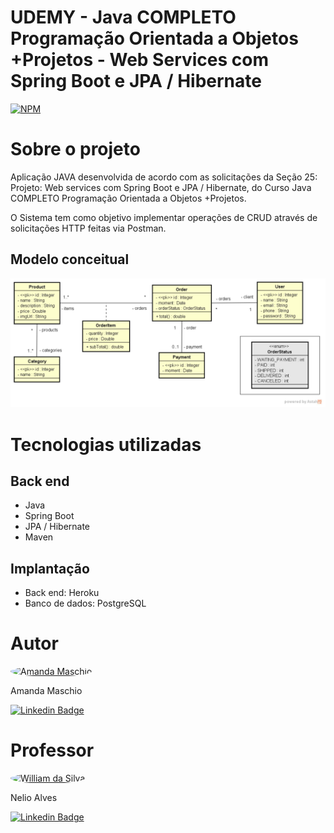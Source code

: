 # UDEMY - Java COMPLETO Programação Orientada a Objetos +Projetos - Web Services com Spring Boot e JPA / Hibernate
[![NPM](https://img.shields.io/npm/l/react)](https://github.com/amanda-maschio/course-springboot-2-java-11/blob/main/LICENSE) 

# Sobre o projeto

Aplicação JAVA desenvolvida de acordo com as solicitações da Seção 25: Projeto: Web services com Spring Boot e JPA / Hibernate, do Curso Java COMPLETO Programação Orientada a Objetos +Projetos. 

O Sistema tem como objetivo implementar operações de CRUD através de solicitações HTTP feitas via Postman.

## Modelo conceitual
![Modelo Conceitual](https://github.com/amanda-maschio/course-springboot-2-java-11/blob/main/assets/modelo-conceitual.png)

# Tecnologias utilizadas
## Back end
- Java
- Spring Boot
- JPA / Hibernate
- Maven

## Implantação
- Back end: Heroku
- Banco de dados: PostgreSQL

# Autor

<a href="https://github.com/amanda-maschio">
 <img style="border-radius: 50%;" src="https://avatars3.githubusercontent.com/u/65790874?v=4" width="100px;" alt="Amanda Maschio" title="Amanda Maschio"/>
</a>
<p>Amanda Maschio</p>

[![Linkedin Badge](https://img.shields.io/badge/-Amanda-blue?style=flat-square&logo=Linkedin&logoColor=white&link=https://www.linkedin.com/in/amanda-maschio-272783186/)](https://www.linkedin.com/in/amanda-maschio-272783186/) 

# Professor

<a href="https://github.com/acenelio">
 <img style="border-radius: 50%;" src="https://avatars3.githubusercontent.com/u/13897257?v=4" width="100px;" alt="William da Silva" title="Nelio Alves"/>
</a>
<p>Nelio Alves</p>

[![Linkedin Badge](https://img.shields.io/badge/-Nelio-blue?style=flat-square&logo=Linkedin&logoColor=white&link=https://www.linkedin.com/in/nelio-alves/)](https://www.linkedin.com/in/nelio-alves/) 

